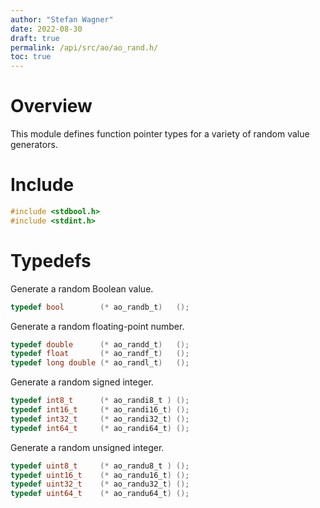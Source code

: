 ```yaml
---
author: "Stefan Wagner"
date: 2022-08-30
draft: true
permalink: /api/src/ao/ao_rand.h/
toc: true
---
```


# Overview

This module defines function pointer types for a variety of random value generators.

# Include

```c
#include <stdbool.h>
#include <stdint.h>
```

# Typedefs

Generate a random Boolean value.

```c
typedef bool        (* ao_randb_t)   ();
```

Generate a random floating-point number.

```c
typedef double      (* ao_randd_t)   ();
typedef float       (* ao_randf_t)   ();
typedef long double (* ao_randl_t)   ();
```

Generate a random signed integer.

```c
typedef int8_t      (* ao_randi8_t ) ();
typedef int16_t     (* ao_randi16_t) ();
typedef int32_t     (* ao_randi32_t) ();
typedef int64_t     (* ao_randi64_t) ();
```

Generate a random unsigned integer.

```c
typedef uint8_t     (* ao_randu8_t ) ();
typedef uint16_t    (* ao_randu16_t) ();
typedef uint32_t    (* ao_randu32_t) ();
typedef uint64_t    (* ao_randu64_t) ();
```
